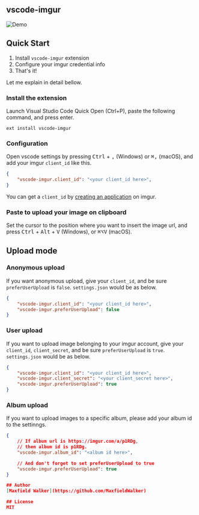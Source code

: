 ## vscode-imgur

![Demo](https://i.imgur.com/jPm7V6t.gif)


## Quick Start

1. Install `vscode-imgur` extension
1. Configure your imgur credential info
1. That's it!

Let me explain in detail bellow.

### Install the extension
Launch Visual Studio Code Quick Open (Ctrl+P), paste the following command, and press enter.

```
ext install vscode-imgur
```

### Configuration
Open vscode settings by pressing <kbd>Ctrl</kbd> + <kbd>,</kbd> (Windows) or <kbd>⌘,</kbd> (macOS),
and add your imgur `client_id` like this. 

```json
{
    "vscode-imgur.client_id": "<your client_id here>",
}
```

You can get a `client_id` by [creating an application](https://api.imgur.com/oauth2/addclient) on imgur.

### Paste to upload your image on clipboard
Set the cursor to the position where you want to insert the image url, and press
<kbd>Ctrl</kbd> + <kbd>Alt</kbd> + <kbd>V</kbd> (Windows), or <kbd>⌘⌥V</kbd> (macOS).


## Upload mode

### Anonymous upload
If you want anonymous upload, give your `client_id`, and be sure `preferUserUpload` is `false`.
`settings.json` would be as below.

```json
{
    "vscode-imgur.client_id": "<your client_id here>",
    "vscode-imgur.preferUserUpload": false
}
```

### User upload
If you want to upload image belonging to your imgur account, 
give your `client_id`, `client_secret`, and be sure `preferUserUpload` is `true`.
`settings.json` would be as below.

```json
{
    "vscode-imgur.client_id": "<your client_id here>",
    "vscode-imgur.client_secret": "<your client_secret here>",
    "vscode-imgur.preferUserUpload": true
}
```

### Album upload

If you want to upload images to a specific album, 
please add your album id to the settinngs.

```json
{
    // If album url is https://imgur.com/a/p1RDg,
    // then album id is p1RDg.
    "vscode-imgur.album_id": "<album id here>",

    // And don't forget to set preferUserUpload to true
    "vscode-imgur.preferUserUpload": true
}

## Author
[Maxfield Walker](https://github.com/MaxfieldWalker)

## License
MIT
